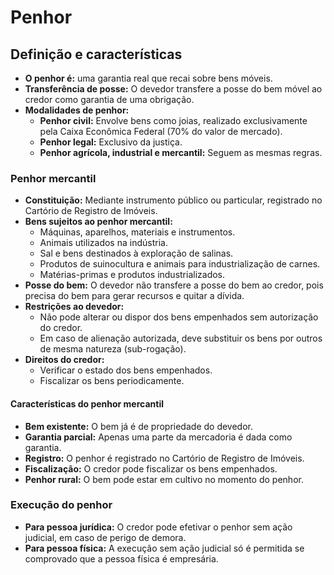 # Penhor

## Definição e características
- **O penhor é:** uma garantia real que recai sobre bens móveis.
- **Transferência de posse:** O devedor transfere a posse do bem móvel ao credor como garantia de uma obrigação.
- **Modalidades de penhor:**
  - **Penhor civil:** Envolve bens como joias, realizado exclusivamente pela Caixa Econômica Federal (70% do valor de mercado).
  - **Penhor legal:** Exclusivo da justiça.
  - **Penhor agrícola, industrial e mercantil:** Seguem as mesmas regras.

### Penhor mercantil
- **Constituição:** Mediante instrumento público ou particular, registrado no Cartório de Registro de Imóveis.
- **Bens sujeitos ao penhor mercantil:**
  - Máquinas, aparelhos, materiais e instrumentos.
  - Animais utilizados na indústria.
  - Sal e bens destinados à exploração de salinas.
  - Produtos de suinocultura e animais para industrialização de carnes.
  - Matérias-primas e produtos industrializados.
- **Posse do bem:** O devedor não transfere a posse do bem ao credor, pois precisa do bem para gerar recursos e quitar a dívida.
- **Restrições ao devedor:**
  - Não pode alterar ou dispor dos bens empenhados sem autorização do credor.
  - Em caso de alienação autorizada, deve substituir os bens por outros de mesma natureza (sub-rogação).
- **Direitos do credor:**
  - Verificar o estado dos bens empenhados.
  - Fiscalizar os bens periodicamente.

#### Características do penhor mercantil
- **Bem existente:** O bem já é de propriedade do devedor.
- **Garantia parcial:** Apenas uma parte da mercadoria é dada como garantia.
- **Registro:** O penhor é registrado no Cartório de Registro de Imóveis.
- **Fiscalização:** O credor pode fiscalizar os bens empenhados.
- **Penhor rural:** O bem pode estar em cultivo no momento do penhor.

### Execução do penhor
- **Para pessoa jurídica:** O credor pode efetivar o penhor sem ação judicial, em caso de perigo de demora.
- **Para pessoa física:** A execução sem ação judicial só é permitida se comprovado que a pessoa física é empresária.